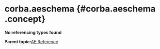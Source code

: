 # corba.aeschema {#corba.aeschema .concept}

**No referencing types found**

**Parent topic:**[AE Reference](../../../../../../modules/demo_Enterprise/dita/crossref/ae/aeRef/AE_AERef.md)

